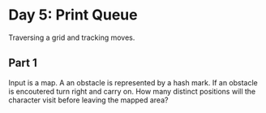 # Day 5: Print Queue

Traversing a grid and tracking moves.

## Part 1

Input is a map. A an obstacle is represented by a hash mark. If an obstacle is encoutered turn right and carry on. 
How many distinct positions will the character visit before leaving the mapped area?
